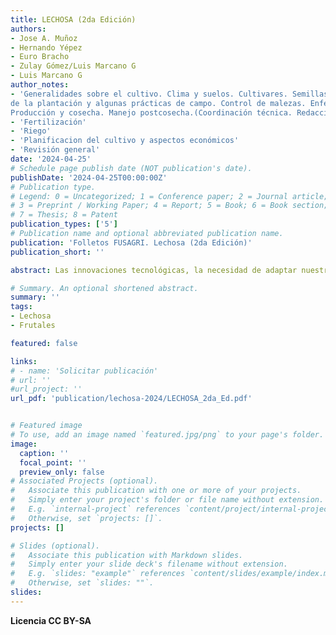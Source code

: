 ```yaml
---
title: LECHOSA (2da Edición)
authors:
- Jose A. Muñoz 
- Hernando Yépez
- Euro Bracho
- Zulay Gómez/Luis Marcano G
- Luis Marcano G
author_notes:
- 'Generalidades sobre el cultivo. Clima y suelos. Cultivares. Semillas. Vivero. Establecimiento
de la plantación y algunas prácticas de campo. Control de malezas. Enfermedades. Plagas.
Producción y cosecha. Manejo postcosecha.(Coordinación técnica. Redacción)'
- 'Fertilización'
- 'Riego'
- 'Planificacion del cultivo y aspectos económicos'
- 'Revisión general'
date: '2024-04-25'
# Schedule page publish date (NOT publication's date).
publishDate: '2024-04-25T00:00:00Z'
# Publication type.
# Legend: 0 = Uncategorized; 1 = Conference paper; 2 = Journal article;
# 3 = Preprint / Working Paper; 4 = Report; 5 = Book; 6 = Book section;
# 7 = Thesis; 8 = Patent
publication_types: ['5']
# Publication name and optional abbreviated publication name.
publication: 'Folletos FUSAGRI. Lechosa (2da Edición)'
publication_short: ''

abstract: Las innovaciones tecnológicas, la necesidad de adaptar nuestra agricultura y mitigar el cambio climático, nos lleva hoy a actualizar la información técnica relevante para el establecimiento y manejo de este importante rubro. Esperamos que la información sea útil para reforzar el manejo integral del cultivo por parte de los agricultores, para respaldar recomendaciones de los numerosos técnicos que laboran en esta área, y para apoyar la docencia e investigación en nuestras escuelas de agronomía.  

# Summary. An optional shortened abstract.
summary: ''
tags:
- Lechosa
- Frutales

featured: false

links:
# - name: 'Solicitar publicación'
# url: ''
#url_project: ''
url_pdf: 'publication/lechosa-2024/LECHOSA_2da_Ed.pdf'


# Featured image
# To use, add an image named `featured.jpg/png` to your page's folder. 
image:
  caption: ''
  focal_point: ''
  preview_only: false
# Associated Projects (optional).
#   Associate this publication with one or more of your projects.
#   Simply enter your project's folder or file name without extension.
#   E.g. `internal-project` references `content/project/internal-project/index.md`.
#   Otherwise, set `projects: []`.
projects: []

# Slides (optional).
#   Associate this publication with Markdown slides.
#   Simply enter your slide deck's filename without extension.
#   E.g. `slides: "example"` references `content/slides/example/index.md`.
#   Otherwise, set `slides: ""`.
slides:
---
```

**Licencia CC BY-SA**




